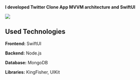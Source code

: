 **I developed Twitter Clone App MVVM architecture and SwiftUI**


<img src="https://github.com/user-attachments/assets/999e4b90-ffef-492e-be2e-485f58a07fc9" /> 


## Used Technologies

**Frontend:** SwiftUI

**Backend:** Node.js

**Database:** MongoDB

**Libraries:** KingFisher, UIKit
